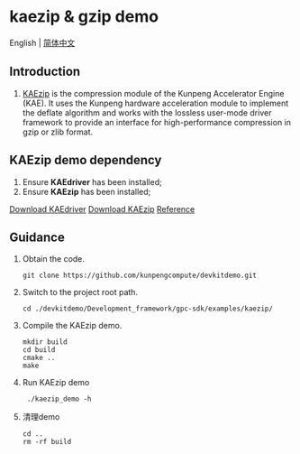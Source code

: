 # **kaezip & gzip demo**

English | [简体中文](README.md)

## Introduction
1. [KAEzip](https://www.hikunpeng.com/document/detail/zh/kunpengaccel/compress/devg-kaezip/kunpengaccel_kaezip_0001.html) is the compression module of the Kunpeng Accelerator Engine (KAE). It uses the Kunpeng hardware acceleration module to implement the deflate algorithm and works with the lossless user-mode driver framework to provide an interface for high-performance compression in gzip or zlib format.
## KAEzip demo dependency
1. Ensure **KAEdriver** has been installed;
2. Ensure **KAEzip** has been installed;

[Download KAEdriver](https://github.com/kunpengcompute/KAEdriver)
[Download KAEzip](https://github.com/kunpengcompute/KAEdriver)
[Reference](https://github.com/kunpengcompute/KAEzip)

## Guidance
1. Obtain the code.

   ```shell
   git clone https://github.com/kunpengcompute/devkitdemo.git
   ```

2. Switch to the project root path.

   ```shell
   cd ./devkitdemo/Development_framework/gpc-sdk/examples/kaezip/
   ```

3. Compile the KAEzip demo.

   ```shell
   mkdir build
   cd build
   cmake ..
   make
   ```

4. Run KAEzip demo

   ```shell
    ./kaezip_demo -h
   ```

5. 清理demo

   ```shell
   cd ..
   rm -rf build
   ```

